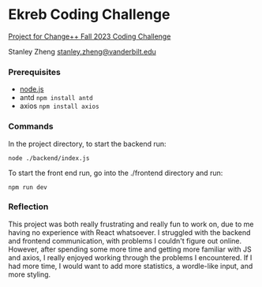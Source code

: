
<h1>Ekreb Coding Challenge</h1>

[Project for Change++ Fall 2023 Coding Challenge](https://github.com/ChangePlusPlusVandy/change-coding-challenge-2023-szheng31)

Stanley Zheng
stanley.zheng@vanderbilt.edu

<h3> Prerequisites</h3>

 - [node.js](nodejs.org/en/download) 
 - antd `npm install antd`
 - axios `npm install axios`

<h3> Commands </h3>
In the project directory, to start the backend run:

    node ./backend/index.js

To start the front end run, go into the ./frontend directory and run:

    npm run dev


<h3>Reflection</h3>
This project was both really frustrating and really fun to work on, due to me having no experience with React whatsoever. I struggled with the backend and frontend communication, with problems I couldn't figure out online. However, after spending some more time and getting more familiar with JS and axios, I really enjoyed working through the problems I encountered. If I had more time, I would want to add more statistics, a wordle-like input, and more styling.

